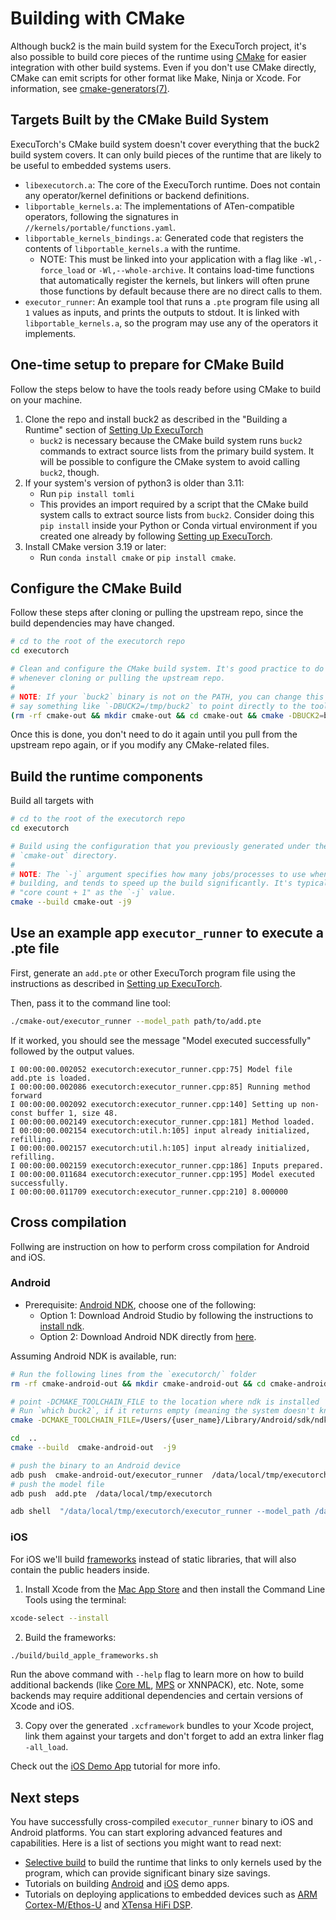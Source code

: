# Building with CMake

Although buck2 is the main build system for the ExecuTorch project, it's also
possible to build core pieces of the runtime using [CMake](https://cmake.org/)
for easier integration with other build systems. Even if you don't use CMake
directly, CMake can emit scripts for other format like Make, Ninja or Xcode.
For information, see [cmake-generators(7)](https://cmake.org/cmake/help/latest/manual/cmake-generators.7.html).

## Targets Built by the CMake Build System

ExecuTorch's CMake build system doesn't cover everything that the buck2 build
system covers. It can only build pieces of the runtime that are likely to be
useful to embedded systems users.

- `libexecutorch.a`: The core of the ExecuTorch runtime. Does not contain any
  operator/kernel definitions or backend definitions.
- `libportable_kernels.a`: The implementations of ATen-compatible operators,
  following the signatures in `//kernels/portable/functions.yaml`.
- `libportable_kernels_bindings.a`: Generated code that registers the contents
  of `libportable_kernels.a` with the runtime.
  - NOTE: This must be linked into your application with a flag like
    `-Wl,-force_load` or `-Wl,--whole-archive`. It contains load-time functions
    that automatically register the kernels, but linkers will often prune those
    functions by default because there are no direct calls to them.
- `executor_runner`: An example tool that runs a `.pte` program file using all
  `1` values as inputs, and prints the outputs to stdout. It is linked with
  `libportable_kernels.a`, so the program may use any of the operators it
  implements.

## One-time setup to prepare for CMake Build

Follow the steps below to have the tools ready before using CMake to build on your machine.

1. Clone the repo and install buck2 as described in the "Building a Runtime" section
   of [Setting Up ExecuTorch](getting-started-setup.md#building-a-runtime)
   - `buck2` is necessary because the CMake build system runs `buck2` commands
     to extract source lists from the primary build system. It will be possible
     to configure the CMake system to avoid calling `buck2`, though.
2. If your system's version of python3 is older than 3.11:
   - Run `pip install tomli`
   - This provides an import required by a script that the CMake build system
     calls to extract source lists from `buck2`. Consider doing this `pip
     install` inside your Python or Conda virtual environment if you created
     one already by following [Setting up ExecuTorch](getting-started-setup.md#setting-up-executorch).
3. Install CMake version 3.19 or later:
   - Run `conda install cmake` or `pip install cmake`.


## Configure the CMake Build

Follow these steps after cloning or pulling the upstream repo, since the build
dependencies may have changed.

```bash
# cd to the root of the executorch repo
cd executorch

# Clean and configure the CMake build system. It's good practice to do this
# whenever cloning or pulling the upstream repo.
#
# NOTE: If your `buck2` binary is not on the PATH, you can change this line to
# say something like `-DBUCK2=/tmp/buck2` to point directly to the tool.
(rm -rf cmake-out && mkdir cmake-out && cd cmake-out && cmake -DBUCK2=buck2 ..)
```

Once this is done, you don't need to do it again until you pull from the upstream repo again, or if you modify any CMake-related files.

## Build the runtime components

Build all targets with

```bash
# cd to the root of the executorch repo
cd executorch

# Build using the configuration that you previously generated under the
# `cmake-out` directory.
#
# NOTE: The `-j` argument specifies how many jobs/processes to use when
# building, and tends to speed up the build significantly. It's typical to use
# "core count + 1" as the `-j` value.
cmake --build cmake-out -j9
```

## Use an example app `executor_runner` to execute a .pte file

First, generate an `add.pte` or other ExecuTorch program file using the
instructions as described in
[Setting up ExecuTorch](getting-started-setup.md#building-a-runtime).

Then, pass it to the command line tool:

```bash
./cmake-out/executor_runner --model_path path/to/add.pte
```

If it worked, you should see the message "Model executed successfully" followed
by the output values.

```
I 00:00:00.002052 executorch:executor_runner.cpp:75] Model file add.pte is loaded.
I 00:00:00.002086 executorch:executor_runner.cpp:85] Running method forward
I 00:00:00.002092 executorch:executor_runner.cpp:140] Setting up non-const buffer 1, size 48.
I 00:00:00.002149 executorch:executor_runner.cpp:181] Method loaded.
I 00:00:00.002154 executorch:util.h:105] input already initialized, refilling.
I 00:00:00.002157 executorch:util.h:105] input already initialized, refilling.
I 00:00:00.002159 executorch:executor_runner.cpp:186] Inputs prepared.
I 00:00:00.011684 executorch:executor_runner.cpp:195] Model executed successfully.
I 00:00:00.011709 executorch:executor_runner.cpp:210] 8.000000
```


## Cross compilation

Follwing are instruction on how to perform cross compilation for Android and iOS.

### Android
- Prerequisite: [Android NDK](https://developer.android.com/ndk), choose one of the following:
  - Option 1: Download Android Studio by following the instructions to [install ndk](https://developer.android.com/studio/projects/install-ndk).
  - Option 2: Download Android NDK directly from [here](https://developer.android.com/ndk/downloads).

Assuming Android NDK is available, run:
```bash
# Run the following lines from the `executorch/` folder
rm -rf cmake-android-out && mkdir cmake-android-out && cd cmake-android-out

# point -DCMAKE_TOOLCHAIN_FILE to the location where ndk is installed
# Run `which buck2`, if it returns empty (meaning the system doesn't know where buck2 is installed), pass in pass in this flag `-DBUCK2=/path/to/buck2` pointing to buck2
cmake -DCMAKE_TOOLCHAIN_FILE=/Users/{user_name}/Library/Android/sdk/ndk/25.2.9519653/build/cmake/android.toolchain.cmake  -DANDROID_ABI=arm64-v8a ..

cd  ..
cmake --build  cmake-android-out  -j9

# push the binary to an Android device
adb push  cmake-android-out/executor_runner  /data/local/tmp/executorch
# push the model file
adb push  add.pte  /data/local/tmp/executorch

adb shell  "/data/local/tmp/executorch/executor_runner --model_path /data/local/tmp/executorch/add.pte"
```

### iOS

For iOS we'll build [frameworks](https://developer.apple.com/documentation/xcode/creating-a-multi-platform-binary-framework-bundle) instead of static libraries, that will also contain the public headers inside.

1. Install Xcode from the
[Mac App Store](https://apps.apple.com/app/xcode/id497799835) and then install
the Command Line Tools using the terminal:

```bash
xcode-select --install
```

2. Build the frameworks:

```bash
./build/build_apple_frameworks.sh
```

Run the above command with `--help` flag to learn more on how to build additional backends
(like [Core ML](build-run-coreml.md), [MPS](build-run-mps.md) or XNNPACK), etc.
Note, some backends may require additional dependencies and certain versions of Xcode and iOS.

3. Copy over the generated `.xcframework` bundles to your Xcode project, link them against
your targets and don't forget to add an extra linker flag `-all_load`.

Check out the [iOS Demo App](demo-apps-ios.md) tutorial for more info.


## Next steps

You have successfully cross-compiled `executor_runner` binary to iOS and Android platforms. You can start exploring advanced features and capabilities. Here is a list of sections you might want to read next:

* [Selective build](./kernel-library-selective_build) to build the runtime that links to only kernels used by the program, which can provide significant binary size savings.
* Tutorials on building [Android](./demo-apps-android.md) and [iOS](./demo-apps-ios.md) demo apps.
* Tutorials on deploying applications to embedded devices such as [ARM Cortex-M/Ethos-U](./executorch-arm-delegate-tutorial.md) and [XTensa HiFi DSP](./build-run-xtensa.md).
